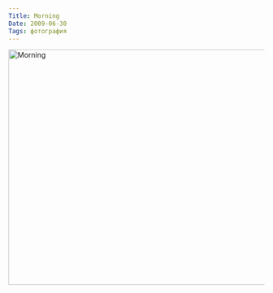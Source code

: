 ```yaml
---
Title: Morning
Date: 2009-06-30
Tags: фотография
---
```


<div class="text"><p><a href="http://www.flickr.com/photos/alexeypegov/3675029417/" title="Morning by a-pegov, on Flickr"><img src="http://farm3.static.flickr.com/2600/3675029417_6d2c8674b5_o.jpg" width="700" height="464" alt="Morning" /></a></p></div>